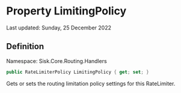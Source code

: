# Property LimitingPolicy
Last updated: Sunday, 25 December 2022

## Definition
Namespace: Sisk.Core.Routing.Handlers

```csharp
public RateLimiterPolicy LimitingPolicy { get; set; }
```

Gets or sets the routing limitation policy settings for this RateLimiter.

